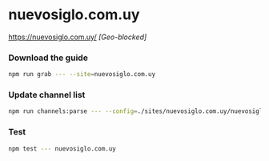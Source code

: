 # nuevosiglo.com.uy

https://nuevosiglo.com.uy/ _[Geo-blocked]_

### Download the guide

```sh
npm run grab --- --site=nuevosiglo.com.uy
```

### Update channel list

```sh
npm run channels:parse --- --config=./sites/nuevosiglo.com.uy/nuevosiglo.com.uy.config.js --output=./sites/nuevosiglo.com.uy/nuevosiglo.com.uy.channels.xml
```

### Test

```sh
npm test --- nuevosiglo.com.uy
```
